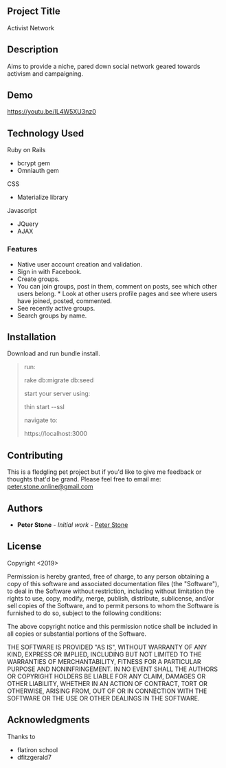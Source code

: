 ## Project Title

Activist Network

## Description

Aims to provide a niche, pared down social network geared towards activism and campaigning.

## Demo

https://youtu.be/IL4W5XU3nz0

## Technology Used

Ruby on Rails
* bcrypt gem
* Omniauth gem

CSS
* Materialize library

Javascript
* JQuery
* AJAX

### Features

* Native user account creation and validation. 
* Sign in with Facebook. 
* Create groups. 
* You can join groups, post in them, comment on posts, see which other users belong. * Look at other users profile pages and see where users have joined, posted, commented. 
* See recently active groups. 
* Search groups by name.

## Installation

Download and run bundle install.

> run:
>
> rake db:migrate db:seed
>
> start your server using:
>
> thin start --ssl
>
> navigate to:
>
> https://localhost:3000

    

## Contributing

This is a fledgling pet project but if you'd like to give me feedback or thoughts that'd be grand. Please feel free to email me:
peter.stone.online@gmail.com

## Authors

* **Peter Stone** - *Initial work* - [Peter Stone](https://github.com/peter-g-stone)

## License

Copyright <2019> <PETER GRISSINGER STONE>

Permission is hereby granted, free of charge, to any person obtaining a copy of this software and associated documentation files (the "Software"), to deal in the Software without restriction, including without limitation the rights to use, copy, modify, merge, publish, distribute, sublicense, and/or sell copies of the Software, and to permit persons to whom the Software is furnished to do so, subject to the following conditions:

The above copyright notice and this permission notice shall be included in all copies or substantial portions of the Software.

THE SOFTWARE IS PROVIDED "AS IS", WITHOUT WARRANTY OF ANY KIND, EXPRESS OR IMPLIED, INCLUDING BUT NOT LIMITED TO THE WARRANTIES OF MERCHANTABILITY, FITNESS FOR A PARTICULAR PURPOSE AND NONINFRINGEMENT. IN NO EVENT SHALL THE AUTHORS OR COPYRIGHT HOLDERS BE LIABLE FOR ANY CLAIM, DAMAGES OR OTHER LIABILITY, WHETHER IN AN ACTION OF CONTRACT, TORT OR OTHERWISE, ARISING FROM, OUT OF OR IN CONNECTION WITH THE SOFTWARE OR THE USE OR OTHER DEALINGS IN THE SOFTWARE.


## Acknowledgments

Thanks to 
* flatiron school
* dfitzgerald7

